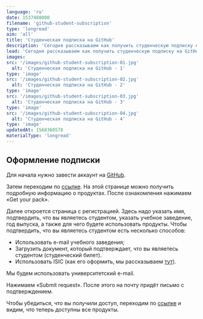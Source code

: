 ```yaml
---
language: 'ru'
date: 1537488000
filename: 'github-student-subscription'
type: 'longread'
aim: 'all'
title: 'Студенческая подписка на GitHub'
description: 'Сегодня рассказываем как получить студенческую подписку на GitHub, которая даёт доступ к...'
lead: 'Сегодня рассказываем как получить студенческую подписку на GitHub, которая даёт доступ к текстовому редактору Atom, AWS Educate — ресурс от Amazon для обучения в сфере облачных технологий, также доступ к продуктам от JetBrains и т.д.'
images:
src: '/images/github-student-subscription-01.jpg'
  alt: 'Студенческая подписка на GitHub - 1'
type: 'image'
src: '/images/github-student-subscription-02.jpg'
  alt: 'Студенческая подписка на GitHub - 2'
type: 'image'
src: '/images/github-student-subscription-03.jpg'
  alt: 'Студенческая подписка на GitHub - 3'
type: 'image'
src: '/images/github-student-subscription-04.jpg'
  alt: 'Студенческая подписка на GitHub - 4'
type: 'image'
updatedAt: 1568360578
materialType: 'longread'
---
```

Оформление подписки
-------------------

Для начала нужно завести аккаунт на [GitHub](https://github.com).

Затем переходим по [ссылке](https://education.github.com/pack). На этой странице можно получить подробную информацию о продуктах. После ознакомления нажимаем «Get your pack».

Далее откроется страница с регистрацией. Здесь надо указать имя, подтвердить, что вы являетесь студентом, указать учебное заведение, год выпуска, а также для чего будете использовать продукты. Чтобы подтвердить, что вы являетесь студентом есть несколько способов:

*   Использовать e-mail учебного заведения;
*   Загрузить документ, который подтверждает, что вы являетесь студентом (студенческий билет).
*   Использовать ISIC (как его оформить, мы рассказываем [тут](https://phys.vsu.ru/longread/ru/2017-10-22-isic.html)).

Мы будем использовать университетский e-mail.

Нажимаем «Submit request». После этого на почту придёт письмо с подтверждением.

Чтобы убедиться, что вы получили доступ, переходим по [ссылке](https://github.com/login?client_id=de7e3b6548f2ed9bbceb&return_to=%2Flogin%2Foauth%2Fauthorize%3Fclient_id%3Dde7e3b6548f2ed9bbceb%26redirect_uri%3Dhttps%253A%252F%252Feducation.github.com%252Fauth%252Fgithubber%252Fcallback%26response_type%3Dcode%26scope%3Duser%26state%3Db7ead840566b8b63d6256389bed7deec267f0528fbcf9f58) и видим, что теперь доступны все продукты.
